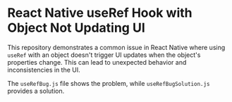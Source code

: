 # React Native useRef Hook with Object Not Updating UI

This repository demonstrates a common issue in React Native where using `useRef` with an object doesn't trigger UI updates when the object's properties change. This can lead to unexpected behavior and inconsistencies in the UI. 

The `useRefBug.js` file shows the problem, while `useRefBugSolution.js` provides a solution.